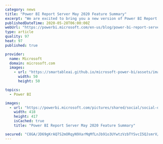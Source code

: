 ```yaml
---
category: news
title: "Power BI Report Server May 2020 Feature Summary"
excerpt: "We are excited to bring you a new version of Power BI Report Server this month! With this update, we’re releasing a bevy of features across all aspects of Power BI: hierarchical slicer and decomposition tree visuals, query diagnostics, and more. Read on to get the full details of all the new additions!"
publishedDateTime: 2020-05-28T06:00:00Z
webUrl: "https://powerbi.microsoft.com/en-us/blog/power-bi-report-server-may-2020-feature-summary/"
type: article
quality: 97
heat: 97
published: true

provider:
  name: Microsoft
  domain: microsoft.com
  images:
    - url: "https://smartableai.github.io/microsoft-power-bi/assets/images/organizations/microsoft.com-50x50.jpg"
      width: 50
      height: 50

topics:
  - Power BI

images:
  - url: "https://powerbi.microsoft.com/pictures/shared/social/social-default-image.png"
    width: 418
    height: 417
    isCached: true
    title: "Power BI Report Server May 2020 Feature Summary"

secured: "C8GA/JD69gKrAQ7S2mORqyN9XarMqMfLnJb91o3UYwtzVzbTYSvcI5QJsmrV/VeELH1x2WZpV3S+VHvbJyqZI/5CMa5n24YhFays8vGnxPyxUJskpMewEgpsbe1OixBMubORSSPJJJvkg1AnzKnhhyW8huG2vtxeTwgaVcAM4yl+7QRUkdUv3BFF+ACeeF24Rq/P8a6iaZc/hlYW6Ek5ijofz1nnCneZC8A71wf9wo7u0QOP20hf4bTRWusKDkaZd/Qtj2lRN1nDHNyuCKQ3BMS8ajA0e8OYazwHrunqcwOrq9miJrhHzC21jPHvN9JpZa3c70bwl5IsBI0EMuZJ+A==;ycNodgZf89eiXw07rtJsew=="
---
```


